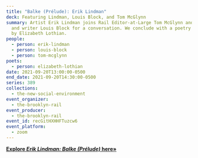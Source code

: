 ```yaml
---
title: "Balke (Prélude): Erik Lindman"
deck: Featuring Lindman, Louis Block, and Tom McGlynn
summary: Artist Erik Lindman joins Rail Editor-at-Large Tom McGlynn and artist
  and writer Louis Block for a conversation. We conclude with a poetry reading
  by Elizabeth Lothian.
people:
  - person: erik-lindman
  - person: louis-block
  - person: tom-mcglynn
poets:
  - person: elizabeth-lothian
date: 2021-09-20T13:00:00-0500
end_date: 2021-09-20T14:30:00-0500
series: 389
collections:
  - the-new-social-environment
event_organizer:
  - the-brooklyn-rail
event_producer:
  - the-brooklyn-rail
event_id: recGitHXHHFTuzcw6
event_platform:
  - zoom
---
```

**[Explore *Erik Lindman: Balke (Prélude)* here»](https://www.alminerech.com/exhibitions/7940-erik-lindman)**